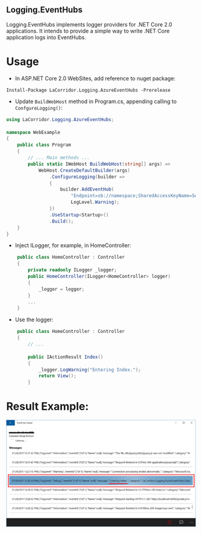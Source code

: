 Logging.EventHubs
-

Logging.EventHubs implements logger providers for .NET Core 2.0 applications. It intends to provide a simple way to write .NET Core application logs into EventHubs.

# Usage
* In ASP.NET Core 2.0 WebSites, add reference to nuget package:
```
Install-Package LaCorridor.Logging.AzureEventHubs -Prerelease
```

* Update `BuildWebHost` method in Program.cs, appending calling to `ConfgureLogging()`:
```csharp
using LaCorridor.Logging.AzureEventHubs;

namespace WebExample
{
    public class Program
    {
        // ... Main methods ...
        public static IWebHost BuildWebHost(string[] args) =>
            WebHost.CreateDefaultBuilder(args)
                .ConfigureLogging(builder =>
                {
                    builder.AddEventHub(
                        "Endpoint=sb://namespace;SharedAccessKeyName=Send;SharedAccessKey=abcdefg=;EntityPath=eventhubname",
                        LogLevel.Warning);
                })
                .UseStartup<Startup>()
                .Build();
    }
}
```

* Inject ILogger, for example, in HomeController:
```csharp
    public class HomeController : Controller
    {
        private readonly ILogger _logger;
        public HomeController(ILogger<HomeController> logger)
        {
            _logger = logger;
        }
        ...
    }
```
* Use the logger:
```csharp
    public class HomeController : Controller
    {
        // ...

        public IActionResult Index()
        {
            _logger.LogWarning("Entering Index.");
            return View();
        }
```

# Result Example:
![Example Result Image](https://github.com/LaCorridor/Logging.AzureEventHubs/blob/master/Assets/ExampleResult.png)
